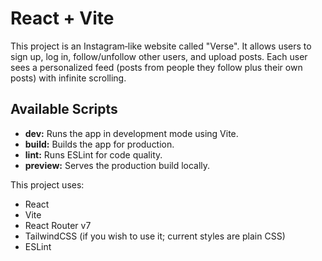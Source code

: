 # React + Vite

This project is an Instagram‑like website called "Verse". It allows users to sign up, log in, follow/unfollow other users, and upload posts. Each user sees a personalized feed (posts from people they follow plus their own posts) with infinite scrolling.

## Available Scripts

- **dev:** Runs the app in development mode using Vite.
- **build:** Builds the app for production.
- **lint:** Runs ESLint for code quality.
- **preview:** Serves the production build locally.

This project uses:
- React
- Vite
- React Router v7
- TailwindCSS (if you wish to use it; current styles are plain CSS)
- ESLint
